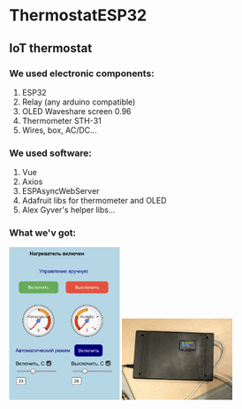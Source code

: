 # ThermostatESP32

## IoT thermostat 

### We used electronic components:
<ol>
  <li>ESP32</li>
  <li>Relay (any arduino compatible)</li>
  <li>OLED Waveshare screen 0.96</li>
  <li>Thermometer STH-31</li>
  <li>Wires, box, AC/DC...</li>
</ol>

### We used software:
<ol>
  <li>Vue</li>
  <li>Axios</li>
  <li>ESPAsyncWebServer</li>
  <li>Adafruit libs for thermometer and OLED</li>
  <li>Alex Gyver's helper libs...</li>
</ol>

### What we'v got:
<p align="left">
  <img src="assets/image1.jpg" width="200" title="Smartphone screen">
  <img src="assets/image2.jpg" width="200" title="IoT in a box">
</p>
